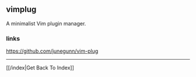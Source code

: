 ## vimplug

A minimalist Vim plugin manager.

### links
https://github.com/junegunn/vim-plug


---

[[/index|Get Back To Index]]
